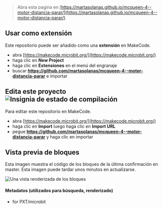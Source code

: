 
> Abra esta pagina en [https://martasolanas.github.io/mcqueen-4--motor-distancia-parar/](https://martasolanas.github.io/mcqueen-4--motor-distancia-parar/)

## Usar como extensión

Este repositorio puede ser añadido como una **extensión** en MakeCode.

* abra [https://makecode.microbit.org/](https://makecode.microbit.org/)
* haga clic en **New Project**
* haga clic en **Extensiones** en el menú del engranaje
* buscar **https://github.com/martasolanas/mcqueen-4--motor-distancia-parar** e importar

## Edita este proyecto ![Insignia de estado de compilación](https://github.com/martasolanas/mcqueen-4--motor-distancia-parar/workflows/MakeCode/badge.svg)

Para editar este repositorio en MakeCode.

* abra [https://makecode.microbit.org/](https://makecode.microbit.org/)
* haga clic en **Import** luego haga clic en **Import URL**
* pegue **https://github.com/martasolanas/mcqueen-4--motor-distancia-parar** y haga clic en importar

## Vista previa de bloques

Esta imagen muestra el código de los bloques de la última confirmación en master.
Esta imagen puede tardar unos minutos en actualizarse.

![Una vista renderizada de los bloques](https://github.com/martasolanas/mcqueen-4--motor-distancia-parar/raw/master/.github/makecode/blocks.png)

#### Metadatos (utilizados para búsqueda, renderizado)

* for PXT/microbit
<script src="https://makecode.com/gh-pages-embed.js"></script><script>makeCodeRender("{{ site.makecode.home_url }}", "{{ site.github.owner_name }}/{{ site.github.repository_name }}");</script>
